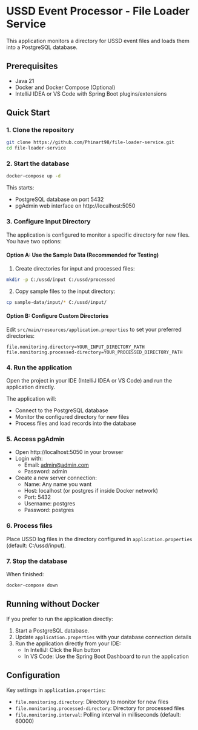# USSD Event Processor - File Loader Service

This application monitors a directory for USSD event files and loads them into a PostgreSQL database.

## Prerequisites

- Java 21
- Docker and Docker Compose (Optional)
- IntelliJ IDEA or VS Code with Spring Boot plugins/extensions

## Quick Start

### 1. Clone the repository

```bash
git clone https://github.com/Phinart98/file-loader-service.git
cd file-loader-service
```

### 2. Start the database

```bash
docker-compose up -d
```

This starts:
- PostgreSQL database on port 5432
- pgAdmin web interface on http://localhost:5050


### 3. Configure Input Directory

The application is configured to monitor a specific directory for new files. You have two options:

#### Option A: Use the Sample Data (Recommended for Testing)

1. Create directories for input and processed files:
```bash
mkdir -p C:/ussd/input C:/ussd/processed
```

2. Copy sample files to the input directory:
```bash
cp sample-data/input/* C:/ussd/input/
```

#### Option B: Configure Custom Directories

Edit `src/main/resources/application.properties` to set your preferred directories:

```properties
file.monitoring.directory=YOUR_INPUT_DIRECTORY_PATH
file.monitoring.processed-directory=YOUR_PROCESSED_DIRECTORY_PATH
```


### 4. Run the application

Open the project in your IDE (IntelliJ IDEA or VS Code) and run the application directly.

The application will:
- Connect to the PostgreSQL database
- Monitor the configured directory for new files
- Process files and load records into the database

### 5. Access pgAdmin

- Open http://localhost:5050 in your browser
- Login with:
    - Email: admin@admin.com
    - Password: admin
- Create a new server connection:
    - Name: Any name you want
    - Host: localhost (or postgres if inside Docker network)
    - Port: 5432
    - Username: postgres
    - Password: postgres

### 6. Process files

Place USSD log files in the directory configured in `application.properties` (default: C:/ussd/input).

### 7. Stop the database

When finished:

```bash
docker-compose down
```

## Running without Docker

If you prefer to run the application directly:

1. Start a PostgreSQL database.
2. Update `application.properties` with your database connection details
3. Run the application directly from your IDE:
    - In IntelliJ: Click the Run button
    - In VS Code: Use the Spring Boot Dashboard to run the application


## Configuration

Key settings in `application.properties`:
- `file.monitoring.directory`: Directory to monitor for new files
- `file.monitoring.processed-directory`: Directory for processed files
- `file.monitoring.interval`: Polling interval in milliseconds (default: 60000)